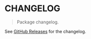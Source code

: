 # CHANGELOG

> Package changelog.

See [GitHub Releases](https://github.com/stdlib-js/constants-float16-smallest-subnormal/releases) for the changelog.